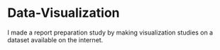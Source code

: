 # Data-Visualization

I made a report preparation study by making visualization studies on a dataset available on the internet.
